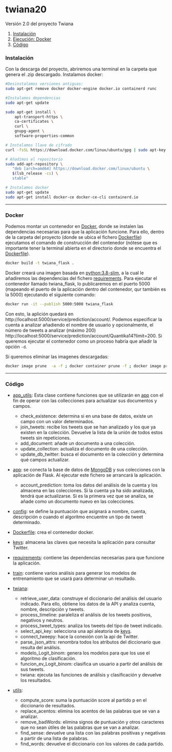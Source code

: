 # twiana20
Versión 2.0 del proyecto Twiana

1. [Instalación](#instalación)
2. [Ejecución: Docker](#docker)
3. [Código](#código)

### Instalación
Con la descarga del proyecto, abriremos una terminal en la carpeta que genera el .zip descargado.
Instalamos docker:
``` bash
#Desinstalamos versiones antiguas:
sudo apt-get remove docker docker-engine docker.io containerd runc

#Instalamos dependencias
sudo apt-get update

sudo apt-get install \
    apt-transport-https \
    ca-certificates \
    curl \
    gnupg-agent \
    software-properties-common

# Instalamos llave de cifrado
curl -fsSL https://download.docker.com/linux/ubuntu/gpg | sudo apt-key add -

# Añadimos el repositorio
sudo add-apt-repository \
   "deb [arch=amd64] https://download.docker.com/linux/ubuntu \
   $(lsb_release -cs) \
   stable"

# Instalamos docker
sudo apt-get update
sudo apt-get install docker-ce docker-ce-cli containerd.io
``` 
___
### Docker
Podemos montar un contenedor en [Docker](https://www.docker.com/), donde se instalen las dependencias necesarias para que la aplicación funcione.
Para ello, dentro de la carpeta del proyecto (donde se ubica el fichero [Dockerfile]) ejecutamos el comando de construcción del contenedor (nótese que es importante tener la terminal abierta en el directorio donde se encuentra el [Dockerfile]).
``` bash
docker build -t twiana_flask .
```
Docker creará una imagen basada en [python:3.8-slim], a la cual le añadiremos las dependencias del fichero [requirements]. Para ejecutar el contenedor llamado twiana_flask, lo publicaremos en el puerto 5000 (mapeando el puerto de la aplicación dentro del contenedor, qur también es la 5000) ejecutando el siguiente comando:
``` bash
docker run -it --publish 5000:5000 twiana_flask
```
Con esto, la aplición quedará en http://localhost:5000/service/prediction/account/<account>. 
Podemos especificar la cuenta a analizar añadiendo el nombre de usuario y opcionalmente, el número de tweets a analizar (máximo 200) http://localhost:5000/service/prediction/account/Quantika14?limit=200. Si queremos ejecutar el contenedor como un proceso habría que añadir la opción `-d`.

Si queremos eliminar las imagenes descargadas:
``` bash
docker image prune  -a -f ; docker container prune -f ; docker image prune -a -f
```

[python:3.8-slim]: https://github.com/docker-library/python/tree/756285c50c055d06052dd5b6ac34ea965b499c15/3.8/buster/slim
___
### Código
* [app_utils]: Esta clase contiene funciones que se utilizarán en [app] con el fin de operar con las collecciones para actualizar sus documentos y campos.
  * check_existence: determina si en una base de datos, existe un campo con un valor determinados.
  * join_tweets: recibe los tweets que se han analizado y los que ya existen en la colección. Devuelve la lista de la unión de todos estos tweets sin repeticiones.
  * add_document: añade un documento a una colección.
  * update_collection: actualiza el documento de una colección.
  * update_db_twitter: busca el documento en la colección y determina qué campos actualizar.
  
* [app]: se conecta la base de datos de [MongoDB](https://www.mongodb.com/) y sus colecciones con la aplicación de Flask. Al ejecutar este fichero se arrancará la aplicación.
  * account_prediction: toma los datos del análisis de la cuenta y los almacena en las colecciones. Si la cuenta ya ha sido analizada, tendrá que actualizarse. Si es la primera vez que se analiza, se añade como un documento nuevo en las colecciones.
	
* [config]: se define la puntuación que asignará a nombre, cuenta, descripción o cuando el algoritmo encuentre un tipo de tweet determinado.

* [Dockerfile]: crea el contenedor docker.

* [keys]: almacena las claves que necesita la aplicación para consultar Twitter.

* [requirements]: contiene las dependencias necesarias para que funcione la aplicación.

* [train]: contiene varios análisis para generar los modelos de entrenamiento que se usará para determinar un resultado.

* [twiana]:
  * retrieve_user_data: construye el diccionario del análisis del usuario indicado. Para ello, obtiene los datos de la API y analiza cuenta, nombre, descripción y tweets.
  * process_timeline: paraleliza el análisis de los tweets positivos, negativos y neutros.
  * process_tweet_types: analiza los tweets del tipo de tweet indicado.
  * select_api_key: selecciona una api aleatoria de [keys].
  * connect_tweepy: hace la conexión con la api de Twitter.
  * parse_json_attrs: renombra todos los atributos del diccionario  que resulta del análisis.
  * modelo_Logit_binom: genera los modelos para que los use el algoritmo de clasificación.
  * funcion_ev_Logit_binom: clasifica un usuario a partir del análisis de sus tweets.
  * twiana: ejecuta las funciones de análisis y clasificación y devuelve los resultados.
	

* [utils]:
  * compute_score: suma la puntuación score al partido p en el diccionario de resultados.
  * replace_acentos: elimina los acentos de las palabras que se van a analizar.
  * remove_badWords: elimina signos de puntuación y otros caracteres que no sean útiles de las palabras que se van a analizar.
  * find_sense: devuelve una lista con las palabras positivas y negativas a partir de una lista de palabras.
  * find_words: devuelve el diccionario con los valores de cada partido.


[app_utils]:./app_utils.py
[app]:./app.py
[config]:./config.py
[Dockerfile]:./Dockerfile
[keys]:./keys.py
[requirements]:./requirements.txt
[train]:./train.json
[twiana]:./twiana.py
[utils]:./utils.py
